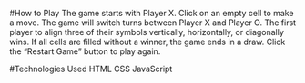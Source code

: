#How to Play
The game starts with Player X.
Click on an empty cell to make a move.
The game will switch turns between Player X and Player O.
The first player to align three of their symbols vertically, horizontally, or diagonally wins.
If all cells are filled without a winner, the game ends in a draw.
Click the “Restart Game” button to play again.

#Technologies Used
HTML
CSS
JavaScript
